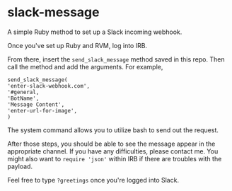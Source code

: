 # slack-message
A simple Ruby method to set up a Slack incoming webhook.

Once you've set up Ruby and RVM, log into IRB.

From there, insert the `send_slack_message` method saved in this repo. Then call the method and add the arguments. For example,

```
send_slack_message(
'enter-slack-webhook.com',
'#general,
'BotName',
'Message Content',
'enter-url-for-image',
)
```

The system command allows you to utilize bash to send out the request.

After those steps, you should be able to see the message appear in the appropriate channel. If you have any difficulties, please contact me. You might also want to `require 'json'` within IRB if there are troubles with the payload.

Feel free to type `?greetings` once you're logged into Slack.